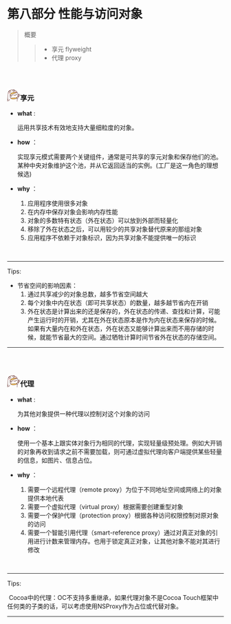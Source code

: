 <h1>第八部分 性能与访问对象</h1>

> 概要
>
> > - 享元 flyweight 
> > - 代理 proxy

<br>

<br>

<img src="https://github.com/zhuxinyu/blog/blob/master/logo.jpg" width = "30" height = "30" div align=left /><h3>享元</h3>

- **what** : 

  运用共享技术有效地支持大量细粒度的对象。

- **how** ：

  实现享元模式需要两个关键组件，通常是可共享的享元对象和保存他们的池。某种中央对象维护这个池，并从它返回适当的实例。(工厂是这一角色的理想候选)

- **why** ：

  1. 应用程序使用很多对象
  2. 在内存中保存对象会影响内存性能
  3. 对象的多数特有状态（外在状态）可以放到外部而轻量化
  4. 移除了外在状态之后，可以用较少的共享对象替代原来的那组对象
  5. 应用程序不依赖于对象标识，因为共享对象不能提供唯一的标识

<br>

---

Tips:

- 节省空间的影响因素：
   	1. 通过共享减少的对象总数，越多节省空间越大
   	2. 每个对象中内在状态（即可共享状态）的数量，越多越节省内在开销
   	3. 外在状态是计算出来的还是保存的，外在状态的传递、查找和计算，可能产生运行时的开销，尤其在外在状态原本是作为内在状态来保存的时候。如果有大量内在和外在状态，外在状态又能够计算出来而不用存储的时候，就能节省最大的空间。通过牺牲计算时间节省外在状态的存储空间。

---

<br>

<br>

<img src="https://github.com/zhuxinyu/blog/blob/master/logo.jpg" width = "30" height = "30" div align=left /><h3>代理</h3>

- **what** : 

  为其他对象提供一种代理以控制对这个对象的访问

- **how** ：

   使用一个基本上跟实体对象行为相同的代理，实现轻量级预处理。例如大开销的对象再收到请求之前不需要加载，则可通过虚拟代理向客户端提供某些轻量的信息，如图片、信息占位。

- **why** ：
  1. 需要一个远程代理（remote proxy）为位于不同地址空间或网络上的对象提供本地代表
  2. 需要一个虚拟代理（virtual proxy）根据需要创建重型对象
  3. 需要一个保护代理（protection proxy）根据各种访问权限控制对原对象的访问
  4. 需要一个智能引用代理（smart-reference proxy）通过对真正对象的引用进行计数来管理内存。也用于锁定真正对象，让其他对象不能对其进行修改

<br>

---

Tips:

​	Cocoa中的代理：OC不支持多重继承，如果代理对象不是Cocoa Touch框架中任何类的子类的话，可以考虑使用NSProxy作为占位或代替对象。

---

